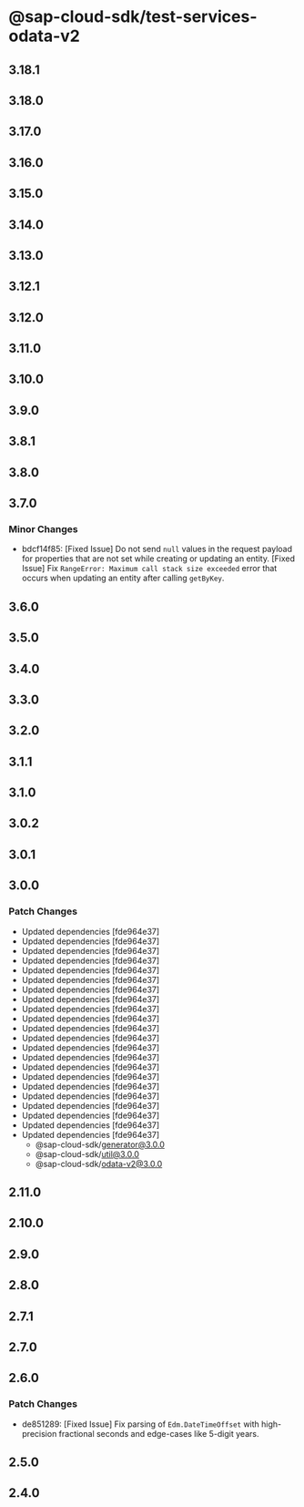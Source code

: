 # @sap-cloud-sdk/test-services-odata-v2

## 3.18.1

## 3.18.0

## 3.17.0

## 3.16.0

## 3.15.0

## 3.14.0

## 3.13.0

## 3.12.1

## 3.12.0

## 3.11.0

## 3.10.0

## 3.9.0

## 3.8.1

## 3.8.0

## 3.7.0

### Minor Changes

- bdcf14f85: [Fixed Issue] Do not send `null` values in the request payload for properties that are not set while creating or updating an entity.
  [Fixed Issue] Fix `RangeError: Maximum call stack size exceeded` error that occurs when updating an entity after calling `getByKey`.

## 3.6.0

## 3.5.0

## 3.4.0

## 3.3.0

## 3.2.0

## 3.1.1

## 3.1.0

## 3.0.2

## 3.0.1

## 3.0.0

### Patch Changes

- Updated dependencies [fde964e37]
- Updated dependencies [fde964e37]
- Updated dependencies [fde964e37]
- Updated dependencies [fde964e37]
- Updated dependencies [fde964e37]
- Updated dependencies [fde964e37]
- Updated dependencies [fde964e37]
- Updated dependencies [fde964e37]
- Updated dependencies [fde964e37]
- Updated dependencies [fde964e37]
- Updated dependencies [fde964e37]
- Updated dependencies [fde964e37]
- Updated dependencies [fde964e37]
- Updated dependencies [fde964e37]
- Updated dependencies [fde964e37]
- Updated dependencies [fde964e37]
- Updated dependencies [fde964e37]
- Updated dependencies [fde964e37]
- Updated dependencies [fde964e37]
- Updated dependencies [fde964e37]
- Updated dependencies [fde964e37]
- Updated dependencies [fde964e37]
  - @sap-cloud-sdk/generator@3.0.0
  - @sap-cloud-sdk/util@3.0.0
  - @sap-cloud-sdk/odata-v2@3.0.0

## 2.11.0

## 2.10.0

## 2.9.0

## 2.8.0

## 2.7.1

## 2.7.0

## 2.6.0

### Patch Changes

- de851289: [Fixed Issue] Fix parsing of `Edm.DateTimeOffset` with high-precision fractional seconds and edge-cases like 5-digit years.

## 2.5.0

## 2.4.0
